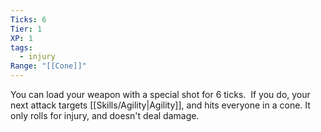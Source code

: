 ```yaml
---
Ticks: 6
Tier: 1
XP: 1
tags:
  - injury
Range: "[[Cone]]"
---
```

You can load your weapon with a special shot for 6 ticks.  If you do, your next attack targets [[Skills/Agility|Agility]], and hits everyone in a cone. It only rolls for injury, and doesn't deal damage.